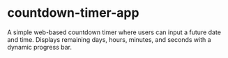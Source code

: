 # countdown-timer-app
A simple web-based countdown timer where users can input a future date and time. Displays remaining days, hours, minutes, and seconds with a dynamic progress bar.
